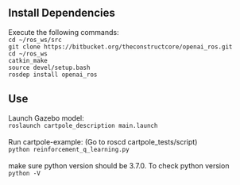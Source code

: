 ## Install Dependencies

Execute the following commands:<br>
`cd ~/ros_ws/src`<br>
`git clone https://bitbucket.org/theconstructcore/openai_ros.git`<br>
`cd ~/ros_ws`<br>
`catkin_make`<br>
`source devel/setup.bash`<br>
`rosdep install openai_ros`<br>


## Use
Launch Gazebo model:<br>
`roslaunch cartpole_description main.launch`<br>
<br>
Run cartpole-example: (Go to roscd cartpole_tests/script)<br>
`python reinforcement_q_learning.py` <br>
<br>
make sure python version should be 3.7.0. To check python version<br>
`python -V`





